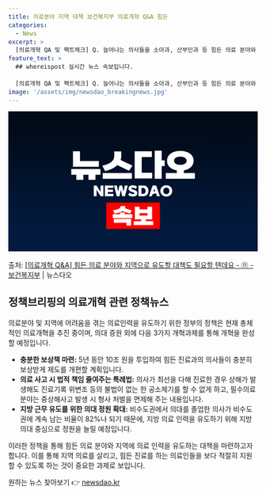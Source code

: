 ```yaml
---
title: 의료분야 지역 대책 보건복지부 의료개혁 Q&A 힘든
categories:
  - News
excerpt: >
  [의료개혁 QA 및 팩트체크] Q. 늘어나는 의사들을 소아과, 산부인과 등 힘든 의료 분야와 지역으로 유도할…
feature_text: >
  ## whereispost 실시간 뉴스 속보입니다.

  [의료개혁 QA 및 팩트체크] Q. 늘어나는 의사들을 소아과, 산부인과 등 힘든 의료 분야와 지역으로 유도할…
image: '/assets/img/newsdao_breakingnews.jpg'
---
```


![뉴스다오 속보](/assets/img/newsdao_breakingnews.jpg)

<p>출처: <a href="https://newsdao.kr/3438" rel="dofollow">[의료개혁 Q&A] 힘든 의료 분야와 지역으로 유도할 대책도 필요할 텐데요 - ⑪ - 보건복지부</a> | 뉴스다오</p>

<h2 data-ke-size="size26">정책브리핑의 의료개혁 관련 정책뉴스</h2>

의료분야 및 지역에 어려움을 겪는 의료인력을 유도하기 위한 정부의 정책은 현재 총체적인 의료개혁을 추진 중이며, 의대 증원 외에 다음 3가지 개혁과제를 통해 개혁을 완성할 예정입니다.

<ul>
<li><b>충분한 보상책 마련:</b> 5년 동안 10조 원을 투입하여 힘든 진료과의 의사들이 충분히 보상받게 제도를 개편할 계획입니다.</li>
<li><b>의료 사고 시 법적 책임 줄여주는 특례법:</b> 의사가 최선을 다해 진료한 경우 상해가 발생해도 진료기록 위변조 등의 불법이 없는 한 공소제기를 할 수 없게 하고, 필수의료 분야는 중상해사고 발생 시 형사 처벌을 면제해 주는 내용입니다.</li>
<li><b>지방 근무 유도를 위한 의대 정원 확대:</b> 비수도권에서 의대를 졸업한 의사가 비수도권에 계속 남는 비율이 82%나 되기 때문에, 지방 의료 인력을 유도하기 위해 지방 의대 중심으로 정원을 늘릴 예정입니다.</li>
</ul>

이러한 정책을 통해 힘든 의료 분야와 지역에 의료 인력을 유도하는 대책을 마련하고자 합니다. 이를 통해 지역 의료를 살리고, 힘든 진료를 하는 의료인들을 보다 적절히 지원할 수 있도록 하는 것이 중요한 과제로 보입니다. 

원하는 뉴스 찾아보기 👉 <a href="https://newsdao.kr" rel="dofollow">newsdao.kr</a>


